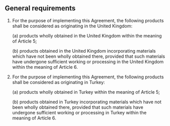 ## General requirements

1.	For the purpose of implementing this Agreement, the following products shall be considered as originating in the United Kingdom:

    (a)	products wholly obtained in the United Kingdom within the meaning of Article 5;

    (b)	products obtained in the United Kingdom incorporating materials which have not been wholly obtained there, provided that such materials have undergone sufficient working or processing in the United Kingdom within the meaning of Article 6.

2.	For the purpose of implementing this Agreement, the following products shall be considered as originating in Turkey:

    (a)	products wholly obtained in Turkey within the meaning of Article 5;

    (b)	products obtained in Turkey incorporating materials which have not been wholly obtained there, provided that such materials have undergone sufficient working or processing in Turkey within the meaning of Article 6.